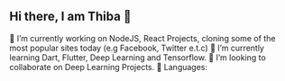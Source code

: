 ## Hi there, I am Thiba 👋

🔭 I’m currently working on NodeJS, React Projects, cloning some of the most popular sites today (e.g Facebook, Twitter e.t.c) 
🌱 I’m currently learning Dart, Flutter, Deep Learning and Tensorflow.
👯 I’m looking to collaborate on Deep Learning Projects.
📢 Languages: 

<!--
**ThibaMahlezana/ThibaMahlezana** is a ✨ _special_ ✨ repository because its `README.md` (this file) appears on your GitHub profile.

Here are some ideas to get you started:

- 🔭 I’m currently working on ...
- 🌱 I’m currently learning ...
- 👯 I’m looking to collaborate on ...
- 🤔 I’m looking for help with ...
- 💬 Ask me about ...
- 📫 How to reach me: ...
- 😄 Pronouns: ...
- ⚡ Fun fact: ...
-->
